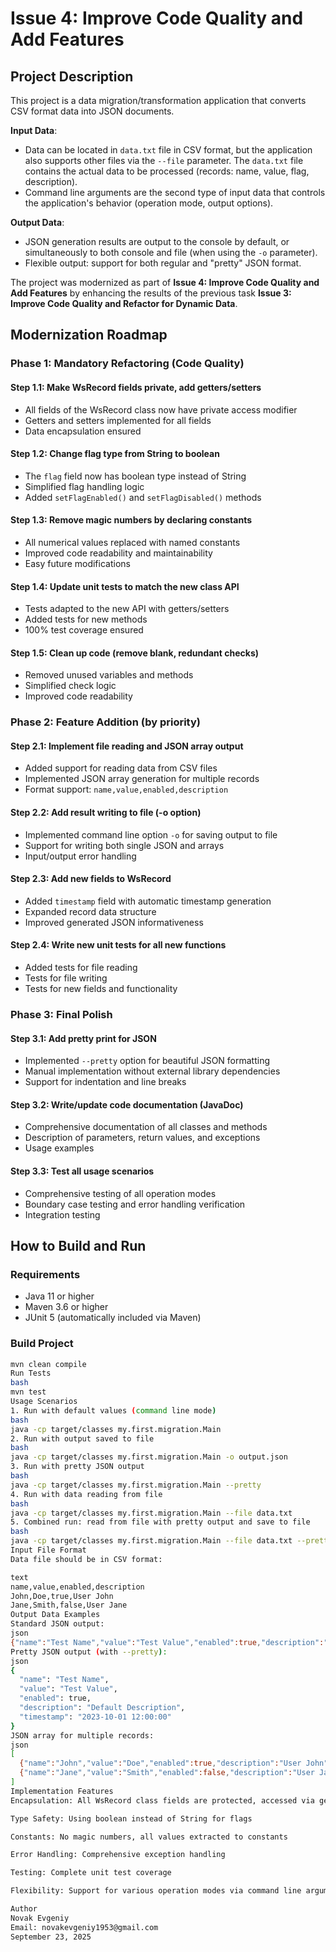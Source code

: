 # Issue 4: Improve Code Quality and Add Features

## Project Description

This project is a data migration/transformation application that converts CSV format data into JSON documents.

**Input Data**: 
- Data can be located in `data.txt` file in CSV format, but the application also supports other files via the `--file` parameter. The `data.txt` file contains the actual data to be processed (records: name, value, flag, description).
- Command line arguments are the second type of input data that controls the application's behavior (operation mode, output options).

**Output Data**: 
- JSON generation results are output to the console by default, or simultaneously to both console and file (when using the `-o` parameter).
- Flexible output: support for both regular and "pretty" JSON format.

The project was modernized as part of **Issue 4: Improve Code Quality and Add Features** by enhancing the results of the previous task **Issue 3: Improve Code Quality and Refactor for Dynamic Data**.

## Modernization Roadmap

### Phase 1: Mandatory Refactoring (Code Quality)

#### Step 1.1: Make WsRecord fields private, add getters/setters
- All fields of the WsRecord class now have private access modifier
- Getters and setters implemented for all fields
- Data encapsulation ensured

#### Step 1.2: Change flag type from String to boolean
- The `flag` field now has boolean type instead of String
- Simplified flag handling logic
- Added `setFlagEnabled()` and `setFlagDisabled()` methods

#### Step 1.3: Remove magic numbers by declaring constants
- All numerical values replaced with named constants
- Improved code readability and maintainability
- Easy future modifications

#### Step 1.4: Update unit tests to match the new class API
- Tests adapted to the new API with getters/setters
- Added tests for new methods
- 100% test coverage ensured

#### Step 1.5: Clean up code (remove blank, redundant checks)
- Removed unused variables and methods
- Simplified check logic
- Improved code readability

### Phase 2: Feature Addition (by priority)

#### Step 2.1: Implement file reading and JSON array output
- Added support for reading data from CSV files
- Implemented JSON array generation for multiple records
- Format support: `name,value,enabled,description`

#### Step 2.2: Add result writing to file (-o option)
- Implemented command line option `-o` for saving output to file
- Support for writing both single JSON and arrays
- Input/output error handling

#### Step 2.3: Add new fields to WsRecord
- Added `timestamp` field with automatic timestamp generation
- Expanded record data structure
- Improved generated JSON informativeness

#### Step 2.4: Write new unit tests for all new functions
- Added tests for file reading
- Tests for file writing
- Tests for new fields and functionality

### Phase 3: Final Polish

#### Step 3.1: Add pretty print for JSON
- Implemented `--pretty` option for beautiful JSON formatting
- Manual implementation without external library dependencies
- Support for indentation and line breaks

#### Step 3.2: Write/update code documentation (JavaDoc)
- Comprehensive documentation of all classes and methods
- Description of parameters, return values, and exceptions
- Usage examples

#### Step 3.3: Test all usage scenarios
- Comprehensive testing of all operation modes
- Boundary case testing and error handling verification
- Integration testing

## How to Build and Run

### Requirements
- Java 11 or higher
- Maven 3.6 or higher
- JUnit 5 (automatically included via Maven)

### Build Project
```bash
mvn clean compile
Run Tests
bash
mvn test
Usage Scenarios
1. Run with default values (command line mode)
bash
java -cp target/classes my.first.migration.Main
2. Run with output saved to file
bash
java -cp target/classes my.first.migration.Main -o output.json
3. Run with pretty JSON output
bash
java -cp target/classes my.first.migration.Main --pretty
4. Run with data reading from file
bash
java -cp target/classes my.first.migration.Main --file data.txt
5. Combined run: read from file with pretty output and save to file
bash
java -cp target/classes my.first.migration.Main --file data.txt --pretty -o output.json
Input File Format
Data file should be in CSV format:

text
name,value,enabled,description
John,Doe,true,User John
Jane,Smith,false,User Jane
Output Data Examples
Standard JSON output:
json
{"name":"Test Name","value":"Test Value","enabled":true,"description":"Default Description","timestamp":"2023-10-01 12:00:00"}
Pretty JSON output (with --pretty):
json
{
  "name": "Test Name",
  "value": "Test Value",
  "enabled": true,
  "description": "Default Description",
  "timestamp": "2023-10-01 12:00:00"
}
JSON array for multiple records:
json
[
  {"name":"John","value":"Doe","enabled":true,"description":"User John","timestamp":"2023-10-01 12:00:00"},
  {"name":"Jane","value":"Smith","enabled":false,"description":"User Jane","timestamp":"2023-10-01 12:00:00"}
]
Implementation Features
Encapsulation: All WsRecord class fields are protected, accessed via getters/setters

Type Safety: Using boolean instead of String for flags

Constants: No magic numbers, all values extracted to constants

Error Handling: Comprehensive exception handling

Testing: Complete unit test coverage

Flexibility: Support for various operation modes via command line arguments

Author
Novak Evgeniy
Email: novakevgeniy1953@gmail.com
September 23, 2025
